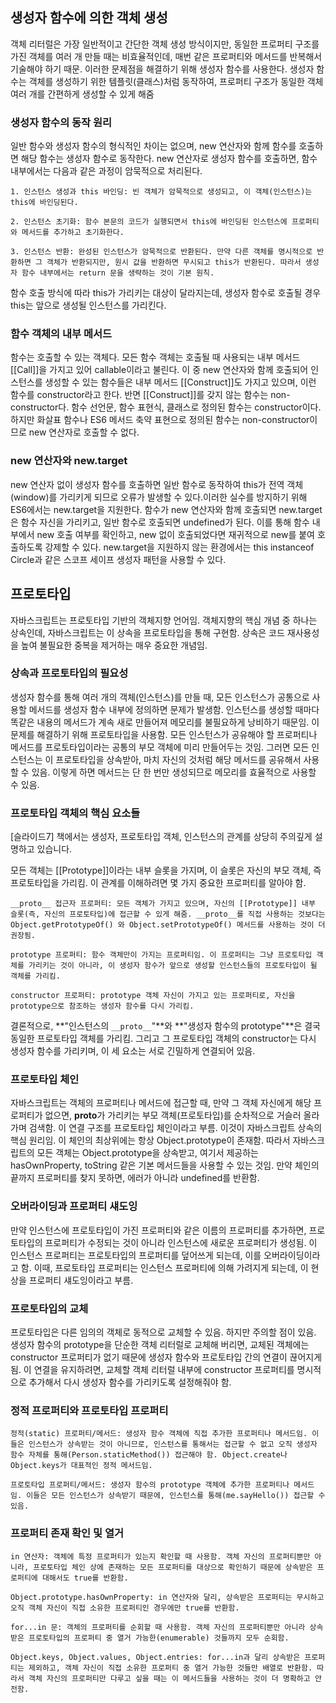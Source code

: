 ## 생성자 함수에 의한 객체 생성

객체 리터럴은 가장 일반적이고 간단한 객체 생성 방식이지만, 동일한 프로퍼티 구조를 가진 객체를 여러 개 만들 때는 비효율적인데, 매번 같은 프로퍼티와 메서드를 반복해서 기술해야 하기 때문. 이러한 문제점을 해결하기 위해 생성자 함수를 사용한다. 생성자 함수는 객체를 생성하기 위한 템플릿(클래스)처럼 동작하여, 프로퍼티 구조가 동일한 객체 여러 개를 간편하게 생성할 수 있게 해줌

### 생성자 함수의 동작 원리

일반 함수와 생성자 함수의 형식적인 차이는 없으며, new 연산자와 함께 함수를 호출하면 해당 함수는 생성자 함수로 동작한다. new 연산자로 생성자 함수를 호출하면, 함수 내부에서는 다음과 같은 과정이 암묵적으로 처리된다.

    1. 인스턴스 생성과 this 바인딩: 빈 객체가 암묵적으로 생성되고, 이 객체(인스턴스)는 this에 바인딩된다.

    2. 인스턴스 초기화: 함수 본문의 코드가 실행되면서 this에 바인딩된 인스턴스에 프로퍼티와 메서드를 추가하고 초기화한다.

    3. 인스턴스 반환: 완성된 인스턴스가 암묵적으로 반환된다. 만약 다른 객체를 명시적으로 반환하면 그 객체가 반환되지만, 원시 값을 반환하면 무시되고 this가 반환된다. 따라서 생성자 함수 내부에서는 return 문을 생략하는 것이 기본 원칙.

함수 호출 방식에 따라 this가 가리키는 대상이 달라지는데, 생성자 함수로 호출될 경우 this는 앞으로 생성될 인스턴스를 가리킨다.

### 함수 객체의 내부 메서드

함수는 호출할 수 있는 객체다. 모든 함수 객체는 호출될 때 사용되는 내부 메서드 [[Call]]을 가지고 있어 callable이라고 불린다. 이 중 new 연산자와 함께 호출되어 인스턴스를 생성할 수 있는 함수들은 내부 메서드 [[Construct]]도 가지고 있으며, 이런 함수를 constructor라고 한다. 반면 [[Construct]]를 갖지 않는 함수는 non-constructor다. 함수 선언문, 함수 표현식, 클래스로 정의된 함수는 constructor이다. 하지만 화살표 함수나 ES6 메서드 축약 표현으로 정의된 함수는 non-constructor이므로 new 연산자로 호출할 수 없다.

### new 연산자와 new.target

new 연산자 없이 생성자 함수를 호출하면 일반 함수로 동작하여 this가 전역 객체(window)를 가리키게 되므로 오류가 발생할 수 있다.이러한 실수를 방지하기 위해 ES6에서는 new.target을 지원한다. 함수가 new 연산자와 함께 호출되면 new.target은 함수 자신을 가리키고, 일반 함수로 호출되면 undefined가 된다. 이를 통해 함수 내부에서 new 호출 여부를 확인하고, new 없이 호출되었다면 재귀적으로 new를 붙여 호출하도록 강제할 수 있다. new.target을 지원하지 않는 환경에서는 this instanceof Circle과 같은 스코프 세이프 생성자 패턴을 사용할 수 있다.

## 프로토타입

자바스크립트는 프로토타입 기반의 객체지향 언어임. 객체지향의 핵심 개념 중 하나는 상속인데, 자바스크립트는 이 상속을 프로토타입을 통해 구현함. 상속은 코드 재사용성을 높여 불필요한 중복을 제거하는 매우 중요한 개념임.

### 상속과 프로토타입의 필요성

생성자 함수를 통해 여러 개의 객체(인스턴스)를 만들 때, 모든 인스턴스가 공통으로 사용할 메서드를 생성자 함수 내부에 정의하면 문제가 발생함. 인스턴스를 생성할 때마다 똑같은 내용의 메서드가 계속 새로 만들어져 메모리를 불필요하게 낭비하기 때문임. 이 문제를 해결하기 위해 프로토타입을 사용함. 모든 인스턴스가 공유해야 할 프로퍼티나 메서드를 프로토타입이라는 공통의 부모 객체에 미리 만들어두는 것임. 그러면 모든 인스턴스는 이 프로토타입을 상속받아, 마치 자신의 것처럼 해당 메서드를 공유해서 사용할 수 있음. 이렇게 하면 메서드는 단 한 번만 생성되므로 메모리를 효율적으로 사용할 수 있음.

### 프로토타입 객체의 핵심 요소들

[슬라이드7]
책에서는 생성자, 프로토타입 객체, 인스턴스의 관계를 상당히 주의깊게 설명하고 있습니다.

모든 객체는 [[Prototype]]이라는 내부 슬롯을 가지며, 이 슬롯은 자신의 부모 객체, 즉 프로토타입을 가리킴. 이 관계를 이해하려면 몇 가지 중요한 프로퍼티를 알아야 함.

    __proto__ 접근자 프로퍼티: 모든 객체가 가지고 있으며, 자신의 [[Prototype]] 내부 슬롯(즉, 자신의 프로토타입)에 접근할 수 있게 해줌. __proto__를 직접 사용하는 것보다는 Object.getPrototypeOf() 와 Object.setPrototypeOf() 메서드를 사용하는 것이 더 권장됨.

    prototype 프로퍼티: 함수 객체만이 가지는 프로퍼티임. 이 프로퍼티는 그냥 프로토타입 객체를 가리키는 것이 아니라, 이 생성자 함수가 앞으로 생성할 인스턴스들의 프로토타입이 될 객체를 가리킴.

    constructor 프로퍼티: prototype 객체 자신이 가지고 있는 프로퍼티로, 자신을 prototype으로 참조하는 생성자 함수를 다시 가리킴.

결론적으로, **"인스턴스의 `__proto__`"**와 **"생성자 함수의 prototype"**은 결국 동일한 프로토타입 객체를 가리킴. 그리고 그 프로토타입 객체의 constructor는 다시 생성자 함수를 가리키며, 이 세 요소는 서로 긴밀하게 연결되어 있음.

### 프로토타입 체인

자바스크립트는 객체의 프로퍼티나 메서드에 접근할 때, 만약 그 객체 자신에게 해당 프로퍼티가 없으면, **proto**가 가리키는 부모 객체(프로토타입)를 순차적으로 거슬러 올라가며 검색함. 이 연결 구조를 프로토타입 체인이라고 부름. 이것이 자바스크립트 상속의 핵심 원리임. 이 체인의 최상위에는 항상 Object.prototype이 존재함. 따라서 자바스크립트의 모든 객체는 Object.prototype을 상속받고, 여기서 제공하는 hasOwnProperty, toString 같은 기본 메서드들을 사용할 수 있는 것임. 만약 체인의 끝까지 프로퍼티를 찾지 못하면, 에러가 아니라 undefined를 반환함.

### 오버라이딩과 프로퍼티 섀도잉

만약 인스턴스에 프로토타입이 가진 프로퍼티와 같은 이름의 프로퍼티를 추가하면, 프로토타입의 프로퍼티가 수정되는 것이 아니라 인스턴스에 새로운 프로퍼티가 생성됨. 이 인스턴스 프로퍼티는 프로토타입의 프로퍼티를 덮어쓰게 되는데, 이를 오버라이딩이라고 함. 이때, 프로토타입 프로퍼티는 인스턴스 프로퍼티에 의해 가려지게 되는데, 이 현상을 프로퍼티 섀도잉이라고 부름.

### 프로토타입의 교체

프로토타입은 다른 임의의 객체로 동적으로 교체할 수 있음. 하지만 주의할 점이 있음. 생성자 함수의 prototype을 단순한 객체 리터럴로 교체해 버리면, 교체된 객체에는 constructor 프로퍼티가 없기 때문에 생성자 함수와 프로토타입 간의 연결이 끊어지게 됨. 이 연결을 유지하려면, 교체할 객체 리터럴 내부에 constructor 프로퍼티를 명시적으로 추가해서 다시 생성자 함수를 가리키도록 설정해줘야 함.

### 정적 프로퍼티와 프로토타입 프로퍼티

    정적(static) 프로퍼티/메서드: 생성자 함수 객체에 직접 추가한 프로퍼티나 메서드임. 이들은 인스턴스가 상속받는 것이 아니므로, 인스턴스를 통해서는 접근할 수 없고 오직 생성자 함수 자체를 통해(Person.staticMethod()) 접근해야 함. Object.create나 Object.keys가 대표적인 정적 메서드임.

    프로토타입 프로퍼티/메서드: 생성자 함수의 prototype 객체에 추가한 프로퍼티나 메서드임. 이들은 모든 인스턴스가 상속받기 때문에, 인스턴스를 통해(me.sayHello()) 접근할 수 있음.

### 프로퍼티 존재 확인 및 열거

    in 연산자: 객체에 특정 프로퍼티가 있는지 확인할 때 사용함. 객체 자신의 프로퍼티뿐만 아니라, 프로토타입 체인 상에 존재하는 모든 프로퍼티를 대상으로 확인하기 때문에 상속받은 프로퍼티에 대해서도 true를 반환함.

    Object.prototype.hasOwnProperty: in 연산자와 달리, 상속받은 프로퍼티는 무시하고 오직 객체 자신이 직접 소유한 프로퍼티인 경우에만 true를 반환함.

    for...in 문: 객체의 프로퍼티를 순회할 때 사용함. 객체 자신의 프로퍼티뿐만 아니라 상속받은 프로토타입의 프로퍼티 중 열거 가능한(enumerable) 것들까지 모두 순회함.

    Object.keys, Object.values, Object.entries: for...in과 달리 상속받은 프로퍼티는 제외하고, 객체 자신이 직접 소유한 프로퍼티 중 열거 가능한 것들만 배열로 반환함. 따라서 객체 자신의 프로퍼티만 다루고 싶을 때는 이 메서드들을 사용하는 것이 더 명확하고 안전함.

